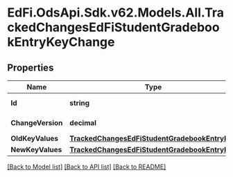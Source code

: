 # EdFi.OdsApi.Sdk.v62.Models.All.TrackedChangesEdFiStudentGradebookEntryKeyChange

## Properties

Name | Type | Description | Notes
------------ | ------------- | ------------- | -------------
**Id** | **string** | Resource identifier | [optional] 
**ChangeVersion** | **decimal** | Change version | [optional] 
**OldKeyValues** | [**TrackedChangesEdFiStudentGradebookEntryKey**](TrackedChangesEdFiStudentGradebookEntryKey.md) |  | [optional] 
**NewKeyValues** | [**TrackedChangesEdFiStudentGradebookEntryKey**](TrackedChangesEdFiStudentGradebookEntryKey.md) |  | [optional] 

[[Back to Model list]](../../README.md#documentation-for-models) [[Back to API list]](../../README.md#documentation-for-api-endpoints) [[Back to README]](../../README.md)


